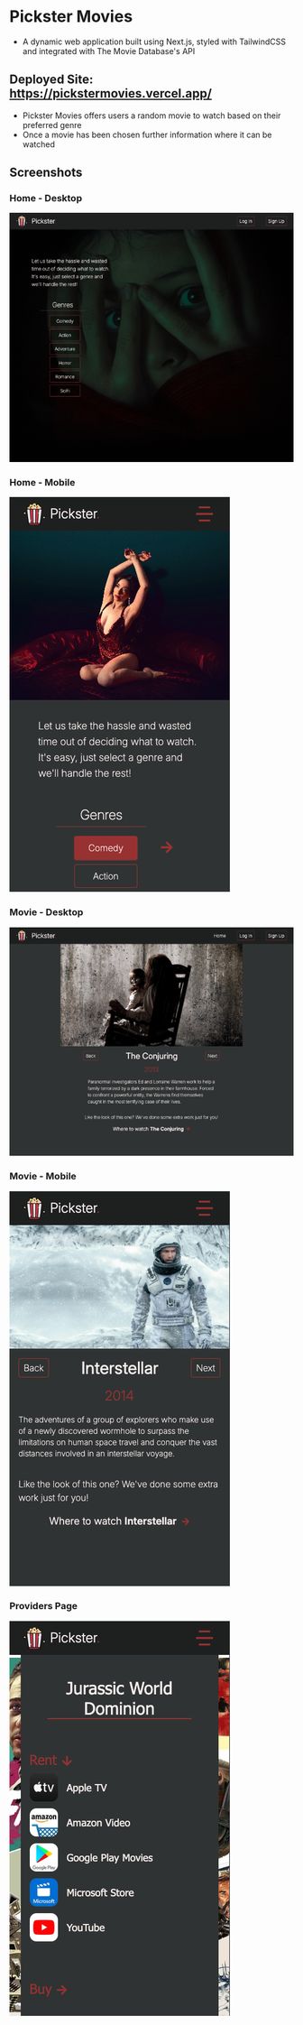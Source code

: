 # Pickster Movies
- A dynamic web application built using Next.js, styled with TailwindCSS and integrated with The Movie Database's API

## Deployed Site: https://pickstermovies.vercel.app/

- Pickster Movies offers users a random movie to watch based on their preferred genre
- Once a movie has been chosen further information where it can be watched

## Screenshots

### Home - Desktop
![](public/readme-imgs/home-desktop.png)

### Home - Mobile
![](public/readme-imgs/home-mobile.png)

### Movie - Desktop
![](public/readme-imgs/movie-desktop.png)

### Movie - Mobile
![](public/readme-imgs/movie-mobile.png)

### Providers Page
![](public/readme-imgs/providers-mobile.png)